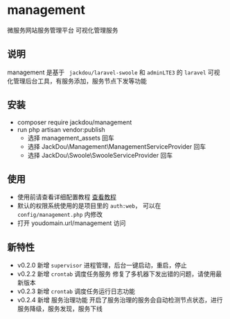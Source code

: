 # management
微服务网站服务管理平台 可视化管理服务

## 说明
management 是基于 ` jackdou/laravel-swoole`  和 `adminLTE3` 的 `laravel` 可视化管理后台工具，有服务添加，服务节点下发等功能

## 安装
- composer require jackdou/management
- run php artisan vendor:publish
    - 选择 management_assets 回车
    - 选择 JackDou\Management\ManagementServiceProvider 回车
    - 选择 JackDou\Swoole\SwooleServiceProvider 回车
## 使用
- 使用前请查看详细配置教程 [查看教程](http://www.jackdou.top)
- 默认的权限系统使用的是项目里的 `auth:web`， 可以在 `config/management.php` 内修改
- 打开 youdomain.url/management 访问
## 新特性
- v0.2.0 新增 `supervisor` 进程管理，后台一键启动，重启，停止
- v0.2.2 新增 `crontab` 调度任务服务 修复了多机器下发出错的问题，请使用最新版本
- v0.2.3 新增 `crontab` 调度任务运行日志功能
- v0.2.4 新增 服务治理功能 开启了服务治理的服务会自动检测节点状态，进行服务降级，服务发现，服务下线

